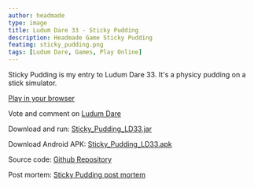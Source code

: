 ```yaml
---
author: headmade
type: image
title: Ludum Dare 33 - Sticky Pudding
description: Headmade Game Sticky Pudding
featimg: sticky_pudding.png
tags: [Ludum Dare, Games, Play Online]
---
```


Sticky Pudding is my entry to Ludum Dare 33. It's a physicy pudding on a stick simulator.

<div class="play_button">
  <a href="/play/sticky-pudding/"><i class="fa fa-gamepad fa-1x"></i> Play in your browser</a>
</div>

Vote and comment on <a href="http://ludumdare.com/compo/ludum-dare-33/?action=preview&uid=42076">Ludum Dare</a>

Download and run: <a href="https://github.com/headmadegames/LudumDare33/releases/download/0.1/Sticky_Pudding_LD33.jar">Sticky_Pudding_LD33.jar</a>

Download Android APK: <a href="https://github.com/headmadegames/LudumDare33/releases/download/0.1/Sticky_Pudding_LD33.apk">Sticky_Pudding_LD33.apk</a>

Source code: <a href="https://github.com/headmadegames/LudumDare33">Github Repository</a>

Post mortem: <a href="/post-mortem-sticky-pudding/">Sticky Pudding post mortem</a>
